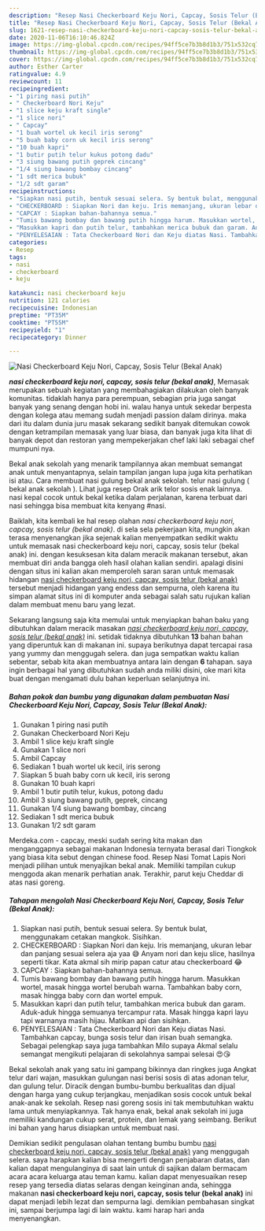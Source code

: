 ```yaml
---
description: "Resep Nasi Checkerboard Keju Nori, Capcay, Sosis Telur (Bekal Anak), Bisa Manjain Lidah"
title: "Resep Nasi Checkerboard Keju Nori, Capcay, Sosis Telur (Bekal Anak), Bisa Manjain Lidah"
slug: 1621-resep-nasi-checkerboard-keju-nori-capcay-sosis-telur-bekal-anak-bisa-manjain-lidah
date: 2020-11-06T16:10:46.824Z
image: https://img-global.cpcdn.com/recipes/94ff5ce7b3b8d1b3/751x532cq70/nasi-checkerboard-keju-nori-capcay-sosis-telur-bekal-anak-foto-resep-utama.jpg
thumbnail: https://img-global.cpcdn.com/recipes/94ff5ce7b3b8d1b3/751x532cq70/nasi-checkerboard-keju-nori-capcay-sosis-telur-bekal-anak-foto-resep-utama.jpg
cover: https://img-global.cpcdn.com/recipes/94ff5ce7b3b8d1b3/751x532cq70/nasi-checkerboard-keju-nori-capcay-sosis-telur-bekal-anak-foto-resep-utama.jpg
author: Esther Carter
ratingvalue: 4.9
reviewcount: 11
recipeingredient:
- "1 piring nasi putih"
- " Checkerboard Nori Keju"
- "1 slice keju kraft single"
- "1 slice nori"
- " Capcay"
- "1 buah wortel uk kecil iris serong"
- "5 buah baby corn uk kecil iris serong"
- "10 buah kapri"
- "1 butir putih telur kukus potong dadu"
- "3 siung bawang putih geprek cincang"
- "1/4 siung bawang bombay cincang"
- "1 sdt merica bubuk"
- "1/2 sdt garam"
recipeinstructions:
- "Siapkan nasi putih, bentuk sesuai selera. Sy bentuk bulat, menggunakam cetakan mangkok. Sisihkan."
- "CHECKERBOARD : Siapkan Nori dan keju. Iris memanjang, ukuran lebar dan panjang sesuai selera aja yaa 😅 Anyam nori dan keju slice, hasilnya seperti tikar. Kata akmal sih mirip papan catur atau checkerboard 😂"
- "CAPCAY : Siapkan bahan-bahannya semua."
- "Tumis bawang bombay dan bawang putih hingga harum. Masukkan wortel, masak hingga wortel berubah warna. Tambahkan baby corn, masak hingga baby corn dan wortel empuk."
- "Masukkan kapri dan putih telur, tambahkan merica bubuk dan garam. Aduk-aduk hingga semuanya tercampur rata. Masak hingga kapri layu tapi warnanya masih hijau. Matikan api dan sisihkan."
- "PENYELESAIAN : Tata Checkerboard Nori dan Keju diatas Nasi. Tambahkan capcay, bunga sosis telur dan irisan buah semangka. Sebagai pelengkap saya juga tambahkan Milo supaya Akmal selalu semangat mengikuti pelajaran di sekolahnya sampai selesai 😍😘"
categories:
- Resep
tags:
- nasi
- checkerboard
- keju

katakunci: nasi checkerboard keju 
nutrition: 121 calories
recipecuisine: Indonesian
preptime: "PT35M"
cooktime: "PT55M"
recipeyield: "1"
recipecategory: Dinner

---
```



![Nasi Checkerboard Keju Nori, Capcay, Sosis Telur (Bekal Anak)](https://img-global.cpcdn.com/recipes/94ff5ce7b3b8d1b3/751x532cq70/nasi-checkerboard-keju-nori-capcay-sosis-telur-bekal-anak-foto-resep-utama.jpg)

<b><i>nasi checkerboard keju nori, capcay, sosis telur (bekal anak)</i></b>, Memasak merupakan sebuah kegiatan yang membahagiakan dilakukan oleh banyak komunitas. tidaklah hanya para perempuan, sebagian pria juga sangat banyak yang senang dengan hobi ini. walau hanya untuk sekedar berpesta dengan kolega atau memang sudah menjadi passion dalam dirinya. maka dari itu dalam dunia juru masak sekarang sedikit banyak ditemukan cowok dengan ketrampilan memasak yang luar biasa, dan banyak juga kita lihat di banyak depot dan restoran yang mempekerjakan chef laki laki sebagai chef mumpuni nya.

Bekal anak sekolah yang menarik tampilannya akan membuat semangat anak untuk menyantapnya, selain tampilan jangan lupa juga kita perhatikan isi atau. Cara membuat nasi gulung bekal anak sekolah. telur nasi gulung ( bekal anak sekolah ). Lihat juga resep Orak arik telor sosis enak lainnya. nasi kepal cocok untuk bekal ketika dalam perjalanan, karena terbuat dari nasi sehingga bisa membuat kita kenyang #nasi.

Baiklah, kita kembali ke hal resep olahan <i>nasi checkerboard keju nori, capcay, sosis telur (bekal anak)</i>. di sela sela pekerjaan kita, mungkin akan terasa menyenangkan jika sejenak kalian menyempatkan sedikit waktu untuk memasak nasi checkerboard keju nori, capcay, sosis telur (bekal anak) ini. dengan kesuksesan kita dalam meracik makanan tersebut, akan membuat diri anda bangga oleh hasil olahan kalian sendiri. apalagi disini dengan situs ini kalian akan memperoleh saran saran untuk memasak hidangan <u>nasi checkerboard keju nori, capcay, sosis telur (bekal anak)</u> tersebut menjadi hidangan yang endess dan sempurna, oleh karena itu simpan alamat situs ini di komputer anda sebagai salah satu rujukan kalian dalam membuat menu baru yang lezat.


Sekarang langsung saja kita memulai untuk menyiapkan bahan baku yang dibutuhkan dalam meracik masakan <u><i>nasi checkerboard keju nori, capcay, sosis telur (bekal anak)</i></u> ini. setidak tidaknya dibutuhkan <b>13</b> bahan bahan yang diperuntuk kan di makanan ini. supaya berikutnya dapat tercapai rasa yang yummy dan menggugah selera. dan juga sempatkan waktu kalian sebentar, sebab kita akan membuatnya antara lain dengan <b>6</b> tahapan. saya ingin berbagai hal yang dibutuhkan sudah anda miliki disini, oke mari kita buat dengan mengamati dulu bahan keperluan selanjutnya ini.

<!--inarticleads1-->

##### Bahan pokok dan bumbu yang digunakan dalam pembuatan Nasi Checkerboard Keju Nori, Capcay, Sosis Telur (Bekal Anak):

1. Gunakan 1 piring nasi putih
1. Gunakan  Checkerboard Nori Keju
1. Ambil 1 slice keju kraft single
1. Gunakan 1 slice nori
1. Ambil  Capcay
1. Sediakan 1 buah wortel uk kecil, iris serong
1. Siapkan 5 buah baby corn uk kecil, iris serong
1. Gunakan 10 buah kapri
1. Ambil 1 butir putih telur, kukus, potong dadu
1. Ambil 3 siung bawang putih, geprek, cincang
1. Gunakan 1/4 siung bawang bombay, cincang
1. Sediakan 1 sdt merica bubuk
1. Gunakan 1/2 sdt garam


Merdeka.com - capcay, meski sudah sering kita makan dan menganggapnya sebagai makanan Indonesia ternyata berasal dari Tiongkok yang biasa kita sebut dengan chinese food. Resep Nasi Tomat Lapis Nori menjadi pilihan untuk menyajikan bekal anak. Memiliki tampilan cukup menggoda akan menarik perhatian anak. Terakhir, parut keju Cheddar di atas nasi goreng. 

<!--inarticleads2-->

##### Tahapan mengolah Nasi Checkerboard Keju Nori, Capcay, Sosis Telur (Bekal Anak):

1. Siapkan nasi putih, bentuk sesuai selera. Sy bentuk bulat, menggunakam cetakan mangkok. Sisihkan.
1. CHECKERBOARD : Siapkan Nori dan keju. Iris memanjang, ukuran lebar dan panjang sesuai selera aja yaa 😅 Anyam nori dan keju slice, hasilnya seperti tikar. Kata akmal sih mirip papan catur atau checkerboard 😂
1. CAPCAY : Siapkan bahan-bahannya semua.
1. Tumis bawang bombay dan bawang putih hingga harum. Masukkan wortel, masak hingga wortel berubah warna. Tambahkan baby corn, masak hingga baby corn dan wortel empuk.
1. Masukkan kapri dan putih telur, tambahkan merica bubuk dan garam. Aduk-aduk hingga semuanya tercampur rata. Masak hingga kapri layu tapi warnanya masih hijau. Matikan api dan sisihkan.
1. PENYELESAIAN : Tata Checkerboard Nori dan Keju diatas Nasi. Tambahkan capcay, bunga sosis telur dan irisan buah semangka. Sebagai pelengkap saya juga tambahkan Milo supaya Akmal selalu semangat mengikuti pelajaran di sekolahnya sampai selesai 😍😘


Bekal sekolah anak yang satu ini gampang bikinnya dan ringkes juga Angkat telur dari wajan, masukkan gulungan nasi berisi sosis di atas adonan telur, dan gulung telur. Diracik dengan bumbu-bumbu berkualitas dan dijual dengan harga yang cukup terjangkau, menjadikan sosis cocok untuk bekal anak-anak ke sekolah. Resep nasi goreng sosis ini tak membutuhkan waktu lama untuk menyiapkannya. Tak hanya enak, bekal anak sekolah ini juga memiliki kandungan cukup serat, protein, dan lemak yang seimbang. Berikut ini bahan yang harus disiapkan untuk membuat nasi. 

Demikian sedikit pengulasan olahan tentang bumbu bumbu <u>nasi checkerboard keju nori, capcay, sosis telur (bekal anak)</u> yang menggugah selera. saya harapkan kalian bisa mengerti dengan penjabaran diatas, dan kalian dapat mengulanginya di saat lain untuk di sajikan dalam bermacam acara acara keluarga atau teman kamu. kalian dapat menyesuaikan resep resep yang tersedia diatas selaras dengan keinginan anda, sehingga makanan <b>nasi checkerboard keju nori, capcay, sosis telur (bekal anak)</b> ini dapat menjadi lebih lezat dan sempurna lagi. demikian pembahasan singkat ini, sampai berjumpa lagi di lain waktu. kami harap hari anda menyenangkan.
